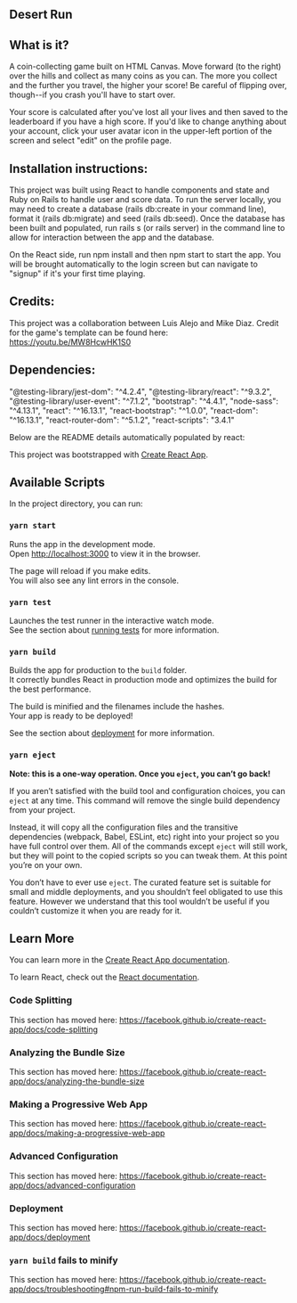 ## Desert Run

## What is it?
A coin-collecting game built on HTML Canvas. Move forward (to the right) over the hills and collect as many coins as you can. The more you collect and the further you travel, the higher your score! Be careful of flipping over, though--if you crash you'll have to start over.

Your score is calculated after you've lost all your lives and then saved to the leaderboard if you have a high score. If you'd like to change anything about your account, click your user avatar icon in the upper-left portion of the screen and select "edit" on the profile page.

## Installation instructions:
This project was built using React to handle components and state and Ruby on Rails to handle user and score data. To run the server locally, you may need to create a database (rails db:create in your command line), format it (rails db:migrate) and seed (rails db:seed). Once the database has been built and populated, run rails s (or rails server) in the command line to allow for interaction between the app and the database.

On the React side, run npm install and then npm start to start the app. You will be brought automatically to the login screen but can navigate to "signup" if it's your first time playing.

## Credits:
This project was a collaboration between Luis Alejo and Mike Diaz. Credit for the game's template can be found here: https://youtu.be/MW8HcwHK1S0

## Dependencies:
"@testing-library/jest-dom": "^4.2.4",
"@testing-library/react": "^9.3.2", 
"@testing-library/user-event": "^7.1.2", 
"bootstrap": "^4.4.1", 
"node-sass": "^4.13.1", 
"react": "^16.13.1", 
"react-bootstrap": "^1.0.0", 
"react-dom": "^16.13.1", 
"react-router-dom": "^5.1.2", 
"react-scripts": "3.4.1"

Below are the README details automatically populated by react:

This project was bootstrapped with [Create React App](https://github.com/facebook/create-react-app).

## Available Scripts

In the project directory, you can run:

### `yarn start`

Runs the app in the development mode.<br />
Open [http://localhost:3000](http://localhost:3000) to view it in the browser.

The page will reload if you make edits.<br />
You will also see any lint errors in the console.

### `yarn test`

Launches the test runner in the interactive watch mode.<br />
See the section about [running tests](https://facebook.github.io/create-react-app/docs/running-tests) for more information.

### `yarn build`

Builds the app for production to the `build` folder.<br />
It correctly bundles React in production mode and optimizes the build for the best performance.

The build is minified and the filenames include the hashes.<br />
Your app is ready to be deployed!

See the section about [deployment](https://facebook.github.io/create-react-app/docs/deployment) for more information.

### `yarn eject`

**Note: this is a one-way operation. Once you `eject`, you can’t go back!**

If you aren’t satisfied with the build tool and configuration choices, you can `eject` at any time. This command will remove the single build dependency from your project.

Instead, it will copy all the configuration files and the transitive dependencies (webpack, Babel, ESLint, etc) right into your project so you have full control over them. All of the commands except `eject` will still work, but they will point to the copied scripts so you can tweak them. At this point you’re on your own.

You don’t have to ever use `eject`. The curated feature set is suitable for small and middle deployments, and you shouldn’t feel obligated to use this feature. However we understand that this tool wouldn’t be useful if you couldn’t customize it when you are ready for it.

## Learn More

You can learn more in the [Create React App documentation](https://facebook.github.io/create-react-app/docs/getting-started).

To learn React, check out the [React documentation](https://reactjs.org/).

### Code Splitting

This section has moved here: https://facebook.github.io/create-react-app/docs/code-splitting

### Analyzing the Bundle Size

This section has moved here: https://facebook.github.io/create-react-app/docs/analyzing-the-bundle-size

### Making a Progressive Web App

This section has moved here: https://facebook.github.io/create-react-app/docs/making-a-progressive-web-app

### Advanced Configuration

This section has moved here: https://facebook.github.io/create-react-app/docs/advanced-configuration

### Deployment

This section has moved here: https://facebook.github.io/create-react-app/docs/deployment

### `yarn build` fails to minify

This section has moved here: https://facebook.github.io/create-react-app/docs/troubleshooting#npm-run-build-fails-to-minify
